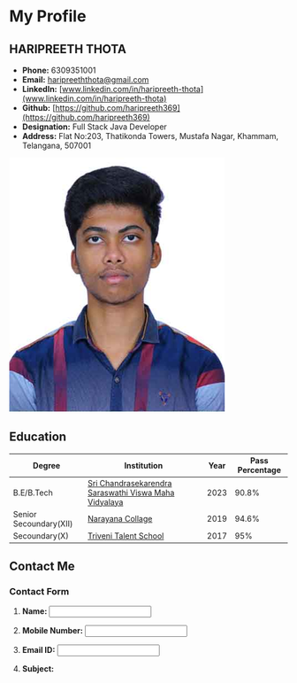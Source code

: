 # My Profile

## HARIPREETH THOTA
- **Phone:** 6309351001
- **Email:** [haripreeththota@gmail.com](mailto:haripreeththota@gmail.com)
- **LinkedIn:** [www.linkedin.com/in/haripreeth-thota](www.linkedin.com/in/haripreeth-thota)
- **Github:** [https://github.com/haripreeth369](https://github.com/haripreeth369)
- **Designation:** Full Stack Java Developer
- **Address:** Flat No:203, Thatikonda Towers, Mustafa Nagar, Khammam, Telangana, 507001

![Your Photo](./resourses/PhotoSelf.jpg)

## Education
| Degree                  | Institution                                              | Year | Pass Percentage |
|-------------------------|---------------------------------------------------------|------|-----------------|
| B.E/B.Tech              | [Sri Chandrasekarendra Saraswathi Viswa Maha Vidyalaya](https://kanchiuniv.ac.in/) | 2023 | 90.8%           |
| Senior Secoundary(XII)  | [Narayana Collage](https://www.narayanagroup.com/)      | 2019 | 94.6%           |
| Secoundary(X)           | [Triveni Talent School](https://trivenitalentschools.com/) | 2017 | 95%             |

## Contact Me
### Contact Form
1. **Name:**
   <input type="text" id="name" name="name" required>

2. **Mobile Number:**
   <input type="tel" id="mobile" name="mobile" required>

3. **Email ID:**
   <input type="email" id="email" name="email" required>

4. **Subject:**
   

   
